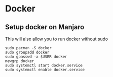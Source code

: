 # Docker

## Setup docker on Manjaro
This will also allow you to run docker without sudo
```
sudo pacman -S docker
sudo groupadd docker
sudo gpasswd -a $USER docker
newgrp docker
sudo systemctl start docker.service 
sudo systemctl enable docker.service
```